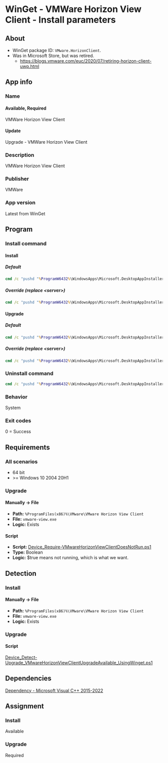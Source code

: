 # WinGet - VMWare Horizon View Client - Install parameters

## About

* WinGet package ID: `VMware.HorizonClient`.
* Was in Microsoft Store, but was retired.
  * <https://blogs.vmware.com/euc/2020/07/retiring-horizon-client-uwp.html>

## App info

### Name

#### Available, Required

VMWare Horizon View Client

#### Update

Upgrade - VMWare Horizon View Client

### Description

VMWare Horizon View Client

### Publisher

VMWare

### App version

Latest from WinGet

## Program

### Install command

#### Install

##### Default

```bat
cmd /c "pushd "%ProgramW6432%\WindowsApps\Microsoft.DesktopAppInstaller_*_x64__8wekyb3d8bbwe" && winget.exe install --exact --id VMware.HorizonClient --silent --source winget --accept-package-agreements --accept-source-agreements"
```

##### Override (replace \<server\>)

```bat
cmd /c "pushd "%ProgramW6432%\WindowsApps\Microsoft.DesktopAppInstaller_*_x64__8wekyb3d8bbwe" && winget.exe install --exact --id VMware.HorizonClient --override "/silent /norestart VDM_SERVER=<server> LOGINASCURRENTUSER_DISPLAY=1 LOGINASCURRENTUSER_DEFAULT=1 INSTALL_SFB=0 DESKTOP_SHORTCUT=0 STARTMENU_SHORTCUT=1 AUTO_UPDATE_ENABLED=0 INSTALL_TEAMS_REDIRECTION=1" --source winget --accept-package-agreements --accept-source-agreements"
```

#### Upgrade

##### Default

```bat
cmd /c "pushd "%ProgramW6432%\WindowsApps\Microsoft.DesktopAppInstaller_*_x64__8wekyb3d8bbwe" && winget.exe upgrade --exact --id VMware.HorizonClient --silent --source winget --accept-package-agreements --accept-source-agreements"
```

##### Override (replace \<server\>)

```bat
cmd /c "pushd "%ProgramW6432%\WindowsApps\Microsoft.DesktopAppInstaller_*_x64__8wekyb3d8bbwe" && winget.exe upgrade --exact --id VMware.HorizonClient --override "/silent /norestart VDM_SERVER=<server> LOGINASCURRENTUSER_DISPLAY=1 LOGINASCURRENTUSER_DEFAULT=1 INSTALL_SFB=0 DESKTOP_SHORTCUT=0 STARTMENU_SHORTCUT=1 AUTO_UPDATE_ENABLED=0 INSTALL_TEAMS_REDIRECTION=1" --source winget --accept-package-agreements --accept-source-agreements"
```

### Uninstall command

```bat
cmd /c "pushd "%ProgramW6432%\WindowsApps\Microsoft.DesktopAppInstaller_*_x64__8wekyb3d8bbwe" && winget.exe uninstall --exact --id VMware.HorizonClient --silent --source winget --accept-source-agreements"
```

### Behavior

System

### Exit codes

0 = Success

## Requirements

### All scenarios

* 64 bit
* \>= Windows 10 2004 20H1

### Upgrade

#### Manually -> File

* **Path:** `%ProgramFiles(x86)%\VMware\VMware Horizon View Client`
* **File:** `vmware-view.exe`
* **Logic:** Exists

#### Script

* **Script:** [Device_Require-VMwareHorizonViewClientDoesNotRun.ps1](./Device_Require-VMWareHorizonViewClientDoesNotRun.ps1)
* **Type:** Boolean
* **Logic:** $true means not running, which is what we want.

## Detection

### Install

#### Manually -> File

* **Path:** `%ProgramFiles(x86)%\VMware\VMware Horizon View Client`
* **File:** `vmware-view.exe`
* **Logic:** Exists

### Upgrade

#### Script

[Device_Detect-Upgrade_VMwareHorizonViewClientUpgradeAvailable_UsingWinget.ps1](./Device_Detect-Upgrade_VMWareHorizonViewClientUpgradeAvailable_UsingWinget.ps1)

## Dependencies

[Dependency - Microsoft Visual C++ 2015-2022](./../Dependency%20-%20Microsoft%20Visual%20C++%202015-2022/WinGet%20-%20Microsoft%20Visual%20C++%202015-2022%20-%20Install%20parameters.md)

## Assignment

### Install

Available

### Upgrade

Required
